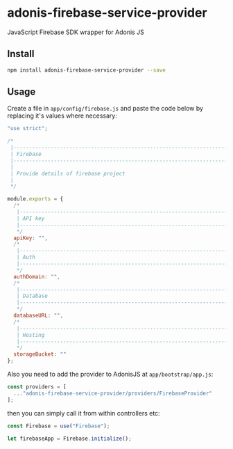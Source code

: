 # adonis-firebase-service-provider

JavaScript Firebase SDK wrapper for Adonis JS

## Install

```bash
npm install adonis-firebase-service-provider --save
```

## Usage

Create a file in `app/config/firebase.js` and paste the code below by replacing it's values where necessary:

```javascript
"use strict";

/*
 |--------------------------------------------------------------------------
 | Firebase
 |--------------------------------------------------------------------------
 |
 | Provide details of firebase project
 |
 */

module.exports = {
  /*
   |--------------------------------------------------------------------------
   | API key
   |--------------------------------------------------------------------------
   */
  apiKey: "",
  /*
   |--------------------------------------------------------------------------
   | Auth
   |--------------------------------------------------------------------------
   */
  authDomain: "",
  /*
   |--------------------------------------------------------------------------
   | Database
   |--------------------------------------------------------------------------
   */
  databaseURL: "",
  /*
   |--------------------------------------------------------------------------
   | Hosting
   |--------------------------------------------------------------------------
   */
  storageBucket: ""
};
```

Also you need to add the provider to AdonisJS at `app/bootstrap/app.js`:

```javascript
const providers = [
  ..."adonis-firebase-service-provider/providers/FirebaseProvider"
];
```

then you can simply call it from within controllers etc:

```javascript
const Firebase = use("Firebase");

let firebaseApp = Firebase.initialize();
```
